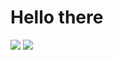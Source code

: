 # Hello there
![](https://github-readme-stats.vercel.app/api?username=E-Almqvist&line_height=20&count_private=true&theme=dark&hide_border=true&bg_color=0d1117) ![](https://github-readme-stats.vercel.app/api/top-langs/?username=E-Almqvist&exclude_repo=dotfiles,dwm,st&layout=compact&count_private=true&theme=dark&hide_border=true&bg_color=0d1117)
